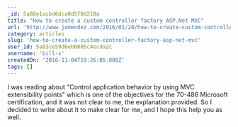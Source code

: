 ```yaml
---
_id: 5a88e1acbd6dca0d5f0d218a
title: "How to create a custom controller factory ASP.Net MVC"
url: 'http://www.jomendez.com/2016/01/20/how-to-create-custom-controller-factory-asp-net/'
category: articles
slug: 'how-to-create-a-custom-controller-factory-asp-net-mvc'
user_id: 5a83ce59d6eb0005c4ecda2c
username: 'bill-s'
createdOn: '2016-11-04T19:26:05.000Z'
tags: []
---
```


I was reading about "Control application behavior by using MVC extensibility points" which is one of the objectives for the 70-486 Microsoft certification, and it was not clear to me, the explanation provided. So I decided to write about it to make clear for me, and I hope this help you as well.

